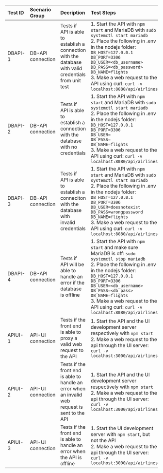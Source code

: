 | Test ID | Scenario Group    | Decription                                                                                          |  Test Steps | Expected Output | Factors | Metrics | Remarks |
| :-      | :-                | :-                                                                                                  |  :-         | :-              | :-      | :-      | :-      |
| DBAPI-1 | DB-API connection | Tests if API is able to establish a connection with the database with valid credentials             from unit test | 1. Start the API with `npm start` and MariaDB with `sudo systemctl start mariadb`<br> 2. Place the following in .env in the nodejs folder: `DB_HOST=127.0.0.1` <br> `DB_PORT=3306` <br> `DB_USER=<db_username>` <br> `DB_PASS=<db_password>` <br> `DB_NAME=flights` <br> 3. Make a web request to the API using curl: `curl -v localhost:8080/api/airlines`|API returns data which was queried <br>by the database in JSON format|1. Correctness<br>2. Security|||
| DBAPI-2 | DB-API connection | Tests if API is able to establish a connection with the database with no credentials               |1. Start the API with `npm start` and MariaDB with `sudo systemctl start mariadb`<br> 2. Place the following in .env in the nodejs folder: `DB_HOST=127.0.0.1` <br> `DB_PORT=3306` <br> `DB_USER=` <br> `DB_PASS=` <br> `DB_NAME=flights` <br> 3. Make a web request to the API using curl: `curl -v localhost:8080/api/airlines`| From the terminal where npm was started, it should show `ER_ACCESS_DENIED_ERROR`.<br>If a web request is made to the API, the API should return an error|1. Correctness<br>2. Security||         |         |
| DBAPI-3 | DB-API connection | Tests if API is able to establish a conneciton with the database with invalid credentials           |1. Start the API with `npm start` and MariaDB with `sudo systemctl start mariadb`<br> 2. Place the following in .env in the nodejs folder: `DB_HOST=127.0.0.1` <br> `DB_PORT=3306` <br> `DB_USER=doesnotexist` <br> `DB_PASS=wrongpassword` <br> `DB_NAME=flights` <br> 3. Make a web request to the API using curl: `curl -v localhost:8080/api/airlines`|From the terminal where npm was started, it should show `ER_ACCESS_DENIED_ERROR`|1. Correctness<br>2. Security|         |
| DBAPI-4 | DB-API connection | Tests if API will be able to handle an error if the database is offline                             |1. Start the API with `npm start` and make sure MariaDB is off: `sudo systemctl stop mariadb`<br> 2. Place the following in .env in the nodejs folder: `DB_HOST=127.0.0.1` <br> `DB_PORT=3306` <br> `DB_USER=<db_username>` <br> `DB_PASS=<db_pass>` <br> `DB_NAME=flights` <br> 3. Make a web request to the API using curl: `curl -v localhost:8080/api/airlines`|The API should timeout trying to establish a connection with the server|1. Correctness<br>2. Security|         |         |
| APIUI-1 | API-UI connection | Tests if the front end is able to proxy a valid web request to the API|1. Start the API and the UI development server respectively with `npm start`<br>2. Make a web request to the api through the UI server: `curl -v localhost:3000/api/airlines` | The UI server should proxy the request to the API, and proxy the response back to the user, returning a JSON of all airlines|1. Correctness|         |         |
| APIUI-2 | API-UI connection | Tests if the front end is able to handle an error when an invalid web request is sent to the API    | 1. Start the API and the UI development server respectively with `npm start`<br>2. Make a web request to the api through the UI server: `curl -v localhost:3000/api/airlines` | An empty JSON body should be proxied from the API through the UI to the user|1. Correctness|         |         |
| APIUI-3 | API-UI connection | Tests if the front end is able to handle an error when the API is offline| 1. Start the UI development server with `npm start`, but not the API<br>2. Make a web request to the api through the UI server: `curl -v localhost:3000/api/airlines` |2. UI server should be able to handle the failed connection, returning an empty JSON body|1. Correctness|         |         |
